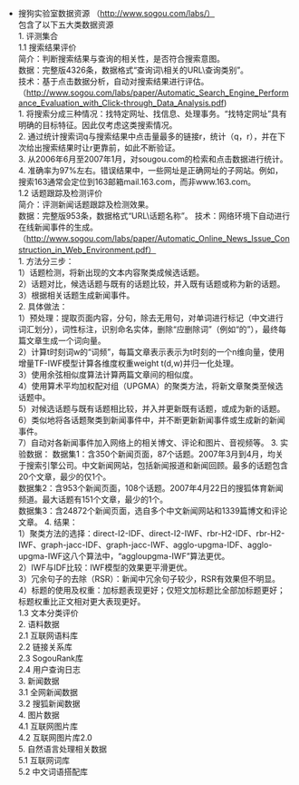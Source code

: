 - 搜狗实验室数据资源 （http://www.sogou.com/labs/）  
				包含了以下五大类数据资源  
				1. 评测集合   
					1.1 搜索结果评价   
						简介：判断搜索结果与查询的相关性，是否符合搜索意图。  
						数据：完整版4326条，数据格式“查询词\相关的URL\查询类别”。  
						技术：基于点击数据分析，自动对搜索结果进行评估。（http://www.sogou.com/labs/paper/Automatic_Search_Engine_Performance_Evaluation_with_Click-through_Data_Analysis.pdf)   
							1. 将搜索分成三种情况：找特定网址、找信息、处理事务。“找特定网址”具有明确的目标特征。因此仅考虑这类搜索情况。  
							2. 通过统计搜索词q与搜索结果中点击量最多的链接r，统计（q，r），并在下次给出搜索结果时让r更靠前，如此不断验证。  
							3. 从2006年6月至2007年1月，对sougou.com的检索和点击数据进行统计。  
							4. 准确率为97%左右。错误结果中，一些网址是正确网址的子网站。例如，搜索163通常会定位到163邮箱mail.163.com，而非www.163.com。        
					1.2 话题跟踪及检测评价   
						简介：评测新闻话题跟踪及检测效果。  
						数据：完整版953条，数据格式“URL\话题名称”。
						技术：网络环境下自动进行在线新闻事件的生成。（http://www.sogou.com/labs/paper/Automatic_Online_News_Issue_Construction_in_Web_Environment.pdf）    
							1. 方法分三步：  
								1）话题检测，将新出现的文本内容聚类成候选话题。  
								2）话题对比，候选话题与既有的话题比较，并入既有话题或称为新的话题。  
								3）根据相关话题生成新闻事件。  
							2. 具体做法：   
								1）预处理：提取页面内容，分句，除去无用句，对单词进行标记（中文进行词汇划分），词性标注，识别命名实体，删除“应删除词”（例如“的”），最终每篇文章生成一个词向量。  
								2）计算t时刻词w的“词频”，每篇文章表示表示为t时刻的一个n维向量，使用增量TF-IWF模型计算各维度权重weight t(d,w)并归一化处理。  
								3）使用余弦相似度算法计算两篇文章间的相似度。  
								4）使用算术平均加权配对组（UPGMA）的聚类方法，将新文章聚类至候选话题中。    
								5）对候选话题与既有话题相比较，并入并更新既有话题，或成为新的话题。  
								6）类似地将各话题聚类到新闻事件中，并不断更新新闻事件或生成新的新闻事件。    
								7）自动对各新闻事件加入网络上的相关博文、评论和图片、音视频等。 
							3. 实验数据：
								数据集1：含350个新闻页面，87个话题。2007年3月到4月，均关于搜索引擎公司。中文新闻网站，包括新闻报道和新闻回顾。最多的话题包含20个文章，最少的仅1个。  
								数据集2：含953个新闻页面，108个话题。2007年4月22日的搜狐体育新闻频道。最大话题有151个文章，最少的1个。  
								数据集3：含24872个新闻页面，选自多个中文新闻网站和1339篇博文和评论文章。
							4. 结果：  
								1）聚类方法的选择：direct-I2-IDF、direct-I2-IWF、rbr-H2-IDF、rbr-H2-IWF、graph-jacc-IDF、graph-jacc-IWF、agglo-upgma-IDF、agglo-upgma-IWF这八个算法中，“aggloupgma-IWF”算法更优。  
								2）IWF与IDF比较：IWF模型的效果更平滑更优。  
								3）冗余句子的去除（RSR）：新闻中冗余句子较少，RSR有效果但不明显。  
								4）标题的使用及权重：加标题表现更好；仅短文加标题比全部加标题更好；标题权重比正文相对更大表现更好。    
					1.3 文本分类评价   
				2. 语料数据  
					2.1 互联网语料库  
					2.2 链接关系库  
					2.3 SogouRank库  
					2.4 用户查询日志  
				3. 新闻数据  
					3.1 全网新闻数据  
					3.2 搜狐新闻数据  
				4. 图片数据  
					4.1 互联网图片库  
					4.2 互联网图片库2.0  
				5. 自然语言处理相关数据  
					5.1 互联网词库  
					5.2 中文词语搭配库  
